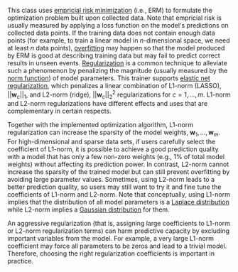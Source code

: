 This class uses [empricial risk minimization](https://en.wikipedia.org/wiki/Empirical_risk_minimization) (i.e., ERM)
to formulate the optimization problem built upon collected data.
Note that empricial risk is usually measured by applying a loss function on the model's predictions on collected data points.
If the training data does not contain enough data points
(for example, to train a linear model in $n$-dimensional space, we need at least $n$ data points),
[overfitting](https://en.wikipedia.org/wiki/Overfitting) may happen so that
the model produced by ERM is good at describing training data but may fail to predict correct results in unseen events.
[Regularization](https://en.wikipedia.org/wiki/Regularization_(mathematics)) is a common technique to alleviate
such a phenomenon by penalizing the magnitude (usually measured by the
[norm function](https://en.wikipedia.org/wiki/Norm_(mathematics))) of model parameters.
This trainer supports [elastic net regularization](https://en.wikipedia.org/wiki/Elastic_net_regularization),
which penalizes a linear combination of L1-norm (LASSO), $|| \textbf{w}_c ||_1$, and L2-norm (ridge), $|| \textbf{w}_c ||_2^2$ regularizations for $c=1,\dots,m$.
L1-norm and L2-norm regularizations have different effects and uses that are complementary in certain respects.

Together with the implemented optimization algorithm, L1-norm regularization can increase the sparsity of the model weights, $\textbf{w}_1,\dots,\textbf{w}_m$.
For high-dimensional and sparse data sets, if users carefully select the coefficient of L1-norm,
it is possible to achieve a good prediction quality with a model that has only a few non-zero weights
(e.g., 1% of total model weights) without affecting its prediction power.
In contrast, L2-norm cannot increase the sparsity of the trained model but can still prevent overfitting by avoiding large parameter values.
Sometimes, using L2-norm leads to a better prediction quality, so users may still want to try it and fine tune the coefficients of L1-norm and L2-norm.
Note that conceptually, using L1-norm implies that the distribution of all model parameters is a
[Laplace distribution](https://en.wikipedia.org/wiki/Laplace_distribution) while
L2-norm implies a [Gaussian distribution](https://en.wikipedia.org/wiki/Normal_distribution) for them.

An aggressive regularization (that is, assigning large coefficients to L1-norm or L2-norm regularization terms)
can harm predictive capacity by excluding important variables from the model.
For example, a very large L1-norm coefficient may force all parameters to be zeros and lead to a trivial model.
Therefore, choosing the right regularization coefficients is important in practice.
